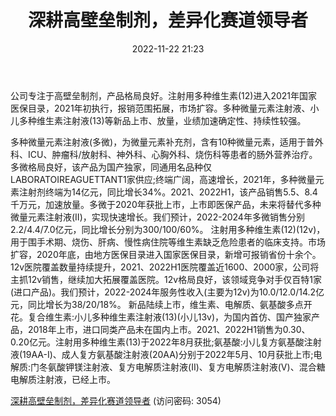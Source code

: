 ﻿---
title: 深耕高壁垒制剂，差异化赛道领导者
date: 2022-11-22 21:23
tags:
- 卫信康
updated: 1970-01-01 08:00:00
---

公司专注于高壁垒制剂，产品格局良好。注射用多种维生素(12)进入2021年国家医保目录，2021年初执行，报销范围拓展，市场扩容。多种微量元素注射液、小儿多种维生素注射液(13)等新品上市、放量，业绩加速确定性、持续性较强。
<!-- more -->
多种微量元素注射液(多微)，为微量元素补充剂，含有10种微量元素，适用于普外科、ICU、肿瘤科/放射科、神外科、心胸外科、烧伤科等患者的肠外营养治疗。多微格局良好，该产品为国产独家，同通用名品种仅LABORATOIREAGUETTANT1家供应;终端广阔，高速增长，2021年，多种微量元素注射剂终端为14亿元，同比增长34%。2021、2022H1，该产品销售5.5、8.4千万元，加速放量。多微于2020年获批上市，上市即医保产品，未来将替代多种微量元素注射液(II)，实现快速增长。我们预计，2022-2024年多微销售分别2.2/4.4/7.0亿元，同比增长分别为300/100/60%。
注射用多种维生素(12)(12v)，用于围手术期、烧伤、肝病、慢性病住院等维生素缺乏危险患者的临床支持。市场扩容，2020年底，由地方医保目录进入国家医保目录，新增可报销省份十余个。12v医院覆盖数量持续提升，2021、2022H1医院覆盖近1600、2000家，公司将主抓12v销售，继续加大拓展覆盖医院。12v格局良好，该领域竞争对手仅百特1家(进口产品)。我们预计，2022-2024年服务性收入(主要为12v)为10.0/12.0/14.2亿元，同比增长为38/20/18%。
新品陆续上市，维生素、电解质、氨基酸多点开花。复合维生素:小儿多种维生素注射液(13)(小儿13v)，为国内首仿、国产独家产品，2018年上市，进口同类产品未在国内上市。2021、2022H1销售为0.30、0.20亿元。注射用多种维生素(13)于2022年8月获批;氨基酸:小儿复方氨基酸注射液(19AA-I)、成人复方氨基酸注射液(20AA)分别于2022年5月、10月获批上市;电解质:门冬氨酸钾镁注射液、复方电解质注射液(II)、复方电解质注射液(V)、混合糖电解质注射液，已经上市。

[深耕高壁垒制剂，差异化赛道领导者](https://url12.ctfile.com/f/3948612-730574747-2bfa38?p=3054)
(访问密码: 3054)

